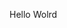Hello Wolrd

























































































































































































































































































































































































































































































































































































































































































































































































































































































































































































































































































































































































































































































































































































































































































































































































































































































































































































































































































































































































































































































































































































































































































































































































































































































































































































































































































































































































































































































































































































































































































































































































































































































































































































